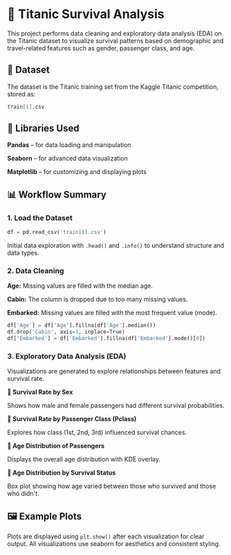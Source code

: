 # 🚢 Titanic Survival Analysis
This project performs data cleaning and exploratory data analysis (EDA) on the Titanic dataset to visualize survival patterns based on demographic and travel-related features such as gender, passenger class, and age.

## 📁 Dataset
The dataset is the Titanic training set from the Kaggle Titanic competition, stored as:

```bash
train[1].csv
```

## 🧰 Libraries Used
**Pandas** – for data loading and manipulation

**Seaborn** – for advanced data visualization

**Matplotlib** – for customizing and displaying plots

## 📊 Workflow Summary
### **1. Load the Dataset**
```python
df = pd.read_csv('train[1].csv')
```
Initial data exploration with `.head()` and `.info()` to understand structure and data types.

### **2. Data Cleaning**

**Age:** Missing values are filled with the median age.

**Cabin:** The column is dropped due to too many missing values.

**Embarked:** Missing values are filled with the most frequent value (mode).

```python
df['Age'] = df['Age'].fillna(df['Age'].median())
df.drop('Cabin', axis=1, inplace=True)
df['Embarked'] = df['Embarked'].fillna(df['Embarked'].mode()[0])
```

### **3. Exploratory Data Analysis (EDA)**

Visualizations are generated to explore relationships between features and survival rate.

**📌 Survival Rate by Sex**

Shows how male and female passengers had different survival probabilities.

**📌 Survival Rate by Passenger Class (Pclass)**

Explores how class (1st, 2nd, 3rd) influenced survival chances.

**📌 Age Distribution of Passengers**

Displays the overall age distribution with KDE overlay.

**📌 Age Distribution by Survival Status**

Box plot showing how age varied between those who survived and those who didn't.

## 🖼️ Example Plots
Plots are displayed using `plt.show()` after each visualization for clear output. All visualizations use seaborn for aesthetics and consistent styling.
